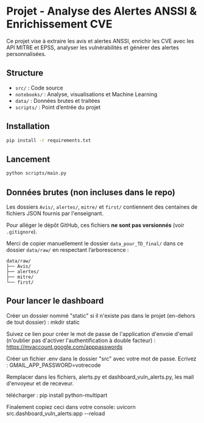 # Projet - Analyse des Alertes ANSSI & Enrichissement CVE

Ce projet vise à extraire les avis et alertes ANSSI, enrichir les CVE avec les API MITRE et EPSS, analyser les vulnérabilités et générer des alertes personnalisées.

## Structure
- `src/` : Code source
- `notebooks/` : Analyse, visualisations et Machine Learning
- `data/` : Données brutes et traitées
- `scripts/` : Point d’entrée du projet

## Installation
```bash
pip install -r requirements.txt
```

## Lancement

```bash
python scripts/main.py
```

## Données brutes (non incluses dans le repo)

Les dossiers `Avis/`, `alertes/`, `mitre/` et `first/` contiennent des centaines de fichiers JSON fournis par l'enseignant.

Pour alléger le dépôt GitHub, ces fichiers **ne sont pas versionnés** (voir `.gitignore`).

Merci de copier manuellement le dossier `data_pour_TD_final/` dans ce dossier `data/raw/` en respectant l’arborescence :

```
data/raw/
├── Avis/
├── alertes/
├── mitre/
└── first/
```


## Pour lancer le dashboard

Créer un dossier nommé "static" si il n'existe pas dans le projet (en-dehors de tout dossier) : mkdir static

Suivez ce lien pour créer le mot de passe de l'application d'envoie d'email (n'oublier pas d'activer l'authentification à double facteur) : https://myaccount.google.com/apppasswords

Créer un fichier .env dans le dossier "src" avec votre mot de passe. Ecrivez : GMAIL_APP_PASSWORD=votrecode

Remplacer dans les fichiers, alerts.py et dashboard_vuln_alerts.py, les mail d'envoyeur et de receveur.

télécharger : pip install python-multipart

Finalement copiez ceci dans votre console: 
uvicorn src.dashboard_vuln_alerts:app --reload
